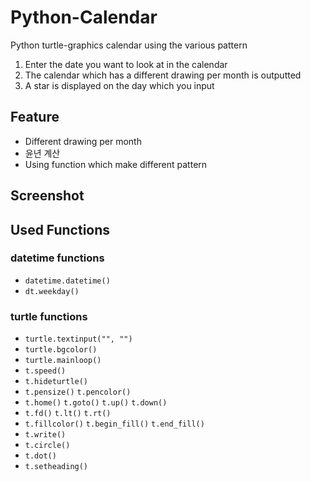 # Python-Calendar

Python turtle-graphics calendar using the various pattern

1. Enter the date you want to look at in the calendar
2. The calendar which has a different drawing per month is outputted 
3. A star is displayed on the day which you input

## Feature
- Different drawing per month
- 윤년 계산
- Using function which make different pattern

## Screenshot


## Used Functions

### datetime functions

- `datetime.datetime()`
- `dt.weekday()`

### turtle functions

- `turtle.textinput("", "")` 
- `turtle.bgcolor()`
- `turtle.mainloop()`
- `t.speed()`
- `t.hideturtle()`
- `t.pensize()` `t.pencolor()` 
- `t.home()` `t.goto()` `t.up()` `t.down()` 
- `t.fd()` `t.lt()` `t.rt()` 
- `t.fillcolor()` `t.begin_fill()` `t.end_fill()`
- `t.write()`
- `t.circle()` 
- `t.dot()`
- `t.setheading()`

